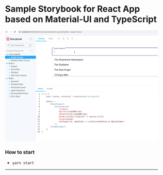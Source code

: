 # Sample Storybook for React App based on Material-UI and TypeScript

![Gif](storybook.gif)

### How to start
- `yarn start`

----
